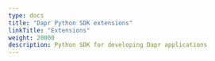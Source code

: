 ```yaml
---
type: docs
title: "Dapr Python SDK extensions"
linkTitle: "Extensions"
weight: 20000
description: Python SDK for developing Dapr applications
---
```


